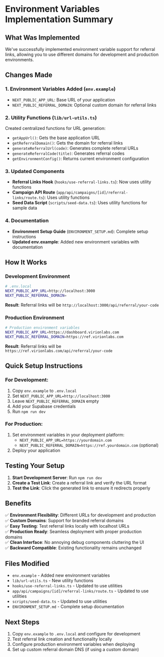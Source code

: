# Environment Variables Implementation Summary

## What Was Implemented

We've successfully implemented environment variable support for referral links, allowing you to use different domains for development and production environments.

## Changes Made

### 1. Environment Variables Added (`env.example`)
- `NEXT_PUBLIC_APP_URL`: Base URL of your application
- `NEXT_PUBLIC_REFERRAL_DOMAIN`: Optional custom domain for referral links

### 2. Utility Functions (`lib/url-utils.ts`)
Created centralized functions for URL generation:
- `getAppUrl()`: Gets the base application URL
- `getReferralDomain()`: Gets the domain for referral links
- `generateReferralUrl(code)`: Generates complete referral URLs
- `generateReferralCode(title)`: Generates referral codes
- `getEnvironmentConfig()`: Returns current environment configuration

### 3. Updated Components
- **Referral Links Hook** (`hooks/use-referral-links.ts`): Now uses utility functions
- **Campaign API Route** (`app/api/campaigns/[id]/referral-links/route.ts`): Uses utility functions
- **Seed Data Script** (`scripts/seed-data.ts`): Uses utility functions for sample data

### 4. Documentation
- **Environment Setup Guide** (`ENVIRONMENT_SETUP.md`): Complete setup instructions
- **Updated env.example**: Added new environment variables with documentation

## How It Works

### Development Environment
```bash
# .env.local
NEXT_PUBLIC_APP_URL=http://localhost:3000
NEXT_PUBLIC_REFERRAL_DOMAIN=
```
**Result**: Referral links will be `http://localhost:3000/api/referral/your-code`

### Production Environment
```bash
# Production environment variables
NEXT_PUBLIC_APP_URL=https://dashboard.virionlabs.com
NEXT_PUBLIC_REFERRAL_DOMAIN=https://ref.virionlabs.com
```
**Result**: Referral links will be `https://ref.virionlabs.com/api/referral/your-code`

## Quick Setup Instructions

### For Development:
1. Copy `env.example` to `.env.local`
2. Set `NEXT_PUBLIC_APP_URL=http://localhost:3000`
3. Leave `NEXT_PUBLIC_REFERRAL_DOMAIN` empty
4. Add your Supabase credentials
5. Run `npm run dev`

### For Production:
1. Set environment variables in your deployment platform:
   - `NEXT_PUBLIC_APP_URL=https://yourdomain.com`
   - `NEXT_PUBLIC_REFERRAL_DOMAIN=https://ref.yourdomain.com` (optional)
2. Deploy your application

## Testing Your Setup

1. **Start Development Server**: Run `npm run dev`
2. **Create a Test Link**: Create a referral link and verify the URL format
3. **Test the Link**: Click the generated link to ensure it redirects properly

## Benefits

✅ **Environment Flexibility**: Different URLs for development and production  
✅ **Custom Domains**: Support for branded referral domains  
✅ **Easy Testing**: Test referral links locally with localhost URLs  
✅ **Production Ready**: Seamless deployment with proper production domains  
✅ **Clean Interface**: No annoying debug components cluttering the UI  
✅ **Backward Compatible**: Existing functionality remains unchanged  

## Files Modified

- `env.example` - Added new environment variables
- `lib/url-utils.ts` - New utility functions
- `hooks/use-referral-links.ts` - Updated to use utilities
- `app/api/campaigns/[id]/referral-links/route.ts` - Updated to use utilities
- `scripts/seed-data.ts` - Updated to use utilities
- `ENVIRONMENT_SETUP.md` - Complete setup documentation

## Next Steps

1. Copy `env.example` to `.env.local` and configure for development
2. Test referral link creation and functionality locally
3. Configure production environment variables when deploying
4. Set up custom referral domain DNS (if using a custom domain) 